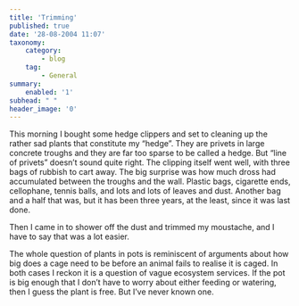 ```yaml
---
title: 'Trimming'
published: true
date: '28-08-2004 11:07'
taxonomy:
    category:
        - blog
    tag:
        - General
summary:
    enabled: '1'
subhead: " "
header_image: '0'
---
```


This morning I bought some hedge clippers and set to cleaning up the rather sad plants that constitute my “hedge”. They are privets in large concrete troughs and they are far too sparse to be called a hedge. But “line of privets” doesn’t sound quite right. The clipping itself went well, with three bags of rubbish to cart away. The big surprise was how much dross had accumulated between the troughs and the wall. Plastic bags, cigarette ends, cellophane, tennis balls, and lots and lots of leaves and dust. Another bag and a half that was, but it has been three years, at the least, since it was last done.

Then I came in to shower off the dust and trimmed my moustache, and I have to say that was a lot easier.

The whole question of plants in pots is reminiscent of arguments about how big does a cage need to be before an animal fails to realise it is caged. In both cases I reckon it is a question of vague ecosystem services. If the pot is big enough that I don’t have to worry about either feeding or watering, then I guess the plant is free. But I’ve never known one.
